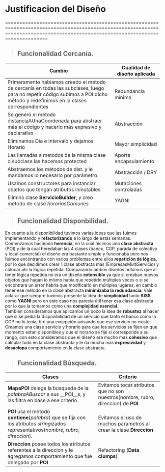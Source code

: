 # Justificacion del Diseño

=================================================================================================================================================================================

> ## **Funcionalidad Cercanía.**


Cambio  | Cualidad de diseño aplicada
------- | ---------------
Primeramente habíamos creado el método de cercanía en todas las subclases, luego para no repetir código subimos a POI dicho método y redefinimos en la clases correspondientes | Redundancia mínima
Se generó el método distanciaAUnaCoordenada para abstraer más el código y hacerlo más expresivo y declarativo | Abstracción
Eliminamos Dia e Intervalo y dejamos Horario | Mayor simplicidad
Las llamadas a metodos de la misma clase o subclase las hacemos protected | Aporta encapsulamiento
Abstraemos los métodos de dist. y le mandamos lo necesario por parámetro | Abstracción / DRY
Usamos constructores para instanciar objetos que tengan atributos inmutables | Mutaciones controladas
Elimino clase __ServicioBuilder__, y creo metodo de clase _horariosComunes_ | YAGNI


> ## **Funcionalidad Disponbilidad.**

En cuanto a la disponibilidad tuvimos varias ideas que las fuimos implementando y **refactorizando** a lo largo de estas semanas. Comenzamos haciendo **herencia**, en la cual hicimos una **clase abstracta** (POI)  y de la cual heredaban las 4 clases (banco, CGP, parada de colectivo y local comercial)  el diseño era bastante simple  y funcionaba pero nos fuimos encontrando con varios problemas entre ellos **repetición de lógica**, por lo que decidimos crear 1 clase abstracta mas (EmpresasMultiServicio)  y colocar ahí la lógica repetida.  Comparando  ambos diseños notamos que al tener lógica repetida no era un diseño **extensible** ya que si creaban nuevos objetos que  hagan lo mismo había que repetirlo múltiples veces o si se encontrara un error habría que modificarlo en múltiples lugares, en cambio tener ese método en la clase abstracta **minimizaba la redundancia**.
Vale aclarar que siempre tuvimos presente la idea de **simplicidad** tanto **KISS** como **YAGNI** pero en este caso nos parecía útil tener esa clase abstracta por lo que la tomamos como una **complejidad esencial**.  
También consideramos que aplicamos un poco la idea de **robustez** al hacer que si se pedía la disponibilidad de un servicio que tanto el banco como la CGP no lo tenía, tire una excepción avisando que ese servicio no existe.
Creamos una clase servicio y horario para que los servicios se fijen en que momento estan disponibles y que el horario se fije si corresponde a su rango, con esto consideramos que el diseño era mucho mas **cohesivo** que calcular todo en la clase abstracta y le da mucha mas **expresividad** y **desaclopa** comportamiento en la clase abstracta.

> ## **Funcionalidad Búsqueda.**

Clases | Criterio
------- | -----------
__MapaPOI__ delega la busqueda de la _palabraABuscar_ a sus __POI__s, y las filtra en base a ese criterio | Evitamos tocar atributos que no son nuestros(nombre, rubro, direccion) de __POI__
__POI__ usa el metodo __contiene__(_palabra_) que se fija con los atributos *string*izados representativos(_nombre, rubro, direccion_). | Evitamos el uso de muchos parametros al crear la clase __Direccion__
__Direccion__ posee todos los atributos referentes a la direccion y le agregamos comportamiento que fue delegado por __POI__  | Refactoring (__Data clumps__)
